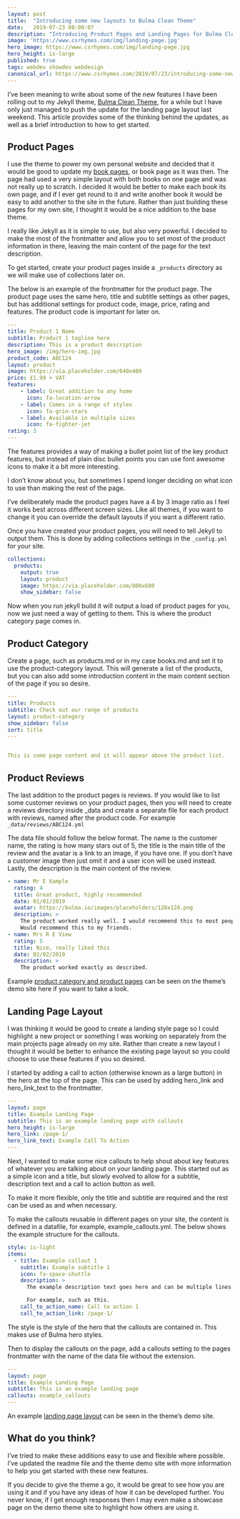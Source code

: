 ```yaml
---
layout: post
title:  "Introducing some new layouts to Bulma Clean Theme"
date:   2019-07-23 08:00:07
description: "Introducing Product Pages and Landing Pages for Bulma Clean Theme"
image: 'https://www.csrhymes.com/img/landing-page.jpg'
hero_image: https://www.csrhymes.com/img/landing-page.jpg
hero_height: is-large
published: true
tags: webdev showdev webdesign
canonical_url: https://www.csrhymes.com/2019/07/23/introducing-some-new-layouts-to-bulma-clean-theme.html
---
```



I’ve been meaning to write about some of the new features I have been rolling out to my Jekyll theme, [Bulma Clean Theme](https://www.csrhymes.com/), for a while but I have only just managed to push the update for the landing page layout last weekend. This article provides some of the thinking behind the updates, as well as a brief introduction to how to get started. 

## Product Pages

I use the theme to power my own personal website and decided that it would be good to update my [book pages](https://www.csrhymes.com/books), or book page as it was then. The page had used a very simple layout with both books on one page and was not really up to scratch. I decided it would be better to make each book its own page, and if I ever get round to it and write another book it would be easy to add another to the site in the future. Rather than just building these pages for my own site, I thought it would be a nice addition to the base theme. 

I really like Jekyll as it is simple to use, but also very powerful. I decided to make the most of the frontmatter and allow you to set most of the product information in there, leaving the main content of the page for the text description. 

To get started, create your product pages inside a `_products` directory as we will make use of collections later on.  

The below is an example of the frontmatter for the product page. The product page uses the same hero, title and subtitle settings as other pages, but has additional settings for product code, image, price, rating and features. The product code is important for later on. 

```yml
---
title: Product 1 Name
subtitle: Product 1 tagline here
description: This is a product description
hero_image: /img/hero-img.jpg
product_code: ABC124
layout: product
image: https://via.placeholder.com/640x480
price: £1.99 + VAT
features:
    - label: Great addition to any home
      icon: fa-location-arrow
    - label: Comes in a range of styles
      icon: fa-grin-stars
    - label: Available in multiple sizes
      icon: fa-fighter-jet
rating: 3
---
```

The features provides a way of making a bullet point list of the key product features, but instead of plain disc bullet points you can use font awesome icons to make it a bit more interesting. 

I don’t know about you, but sometimes I spend longer deciding on what icon to use than making the rest of the page. 

I’ve deliberately made the product pages have a 4 by 3 image ratio as I feel it works best across different screen sizes. Like all themes, if you want to change it you can override the default layouts if you want a different ratio. 

Once you have created your product pages, you will need to tell Jekyll to output them. This is done by adding collections settings in the `_config.yml` for your site. 

```yml
collections:
  products: 
    output: true
    layout: product
    image: https://via.placeholder.com/800x600
    show_sidebar: false
```

Now when you run jekyll build it will output a load of product pages for you, now we just need a way of getting to them. This is where the product category page comes in. 

## Product Category

Create a page, such as products.md or in my case books.md and set it to use the product-category layout. This will generate a list of the products, but you can also add some introduction content in the main content section of the page if you so desire. 

```yml
---
title: Products
subtitle: Check out our range of products
layout: product-category
show_sidebar: false
sort: title
---


This is some page content and it will appear above the product list.
```

## Product Reviews

The last addition to the product pages is reviews. If you would like to list some customer reviews on your product pages, then you will need to create a reviews directory inside _data and create a separate file for each product with reviews, named after the product code. For example `_data/reviews/ABC124.yml`

The data file should follow the below format. The name is the customer name, the rating is how many stars out of 5, the title is the main title of the review and the avatar is a link to an image, if you have one. If you don’t have a customer image then just omit it and a user icon will be used instead. Lastly, the description is the main content of the review. 

```yml
- name: Mr E Xample
  rating: 4
  title: Great product, highly recommended
  date: 01/01/2019
  avatar: https://bulma.io/images/placeholders/128x128.png
  description: >
    The product worked really well. I would recommend this to most people to use. Delivery was quick and reasonable. 
    Would recommend this to my friends. 
- name: Mrs R E View
  rating: 5
  title: Nice, really liked this
  date: 02/02/2019
  description: >
    The product worked exactly as described.
```

Example [product category and product pages](https://www.csrhymes.com/products/) can be seen on the theme’s demo site here if you want to take a look. 

## Landing Page Layout

I was thinking it would be good to create a landing style page so I could highlight a new project or something I was working on separately from the main projects page already on my site. Rather than create a new layout I thought it would be better to enhance the existing page layout so you could choose to use these features if you so desired. 

I started by adding a call to action (otherwise known as a large button) in the hero at the top of the page. This can be used by adding hero_link and hero_link_text to the frontmatter.

```yml
---
layout: page
title: Example Landing Page
subtitle: This is an example landing page with callouts
hero_height: is-large
hero_link: /page-1/
hero_link_text: Example Call To Action
---
```

Next, I wanted to make some nice callouts to help shout about key features of whatever you are talking about on your landing page. This started out as a simple icon and a title, but slowly evolved to allow for a subtitle, description text and a call to action button as well. 

To make it more flexible, only the title and subtitle are required and the rest can be used as and when necessary. 

To make the callouts reusable in different pages on your site, the content is defined in a datafile, for example, example_callouts.yml. The below shows the example structure for the callouts.

```yml
style: is-light
items:
  - title: Example callout 1
    subtitle: Example subtitle 1
    icon: fa-space-shuttle
    description: >
      The example description text goes here and can be multiple lines.

      For example, such as this. 
    call_to_action_name: Call to action 1
    call_to_action_link: /page-1/
```

The style is the style of the hero that the callouts are contained in. This makes use of Bulma hero styles. 

Then to display the callouts on the page, add a callouts setting to the pages frontmatter with the name of the data file without the extension.

```yml
---
layout: page
title: Example Landing Page
subtitle: This is an example landing page
callouts: example_callouts
---
```

An example [landing page layout](https://www.csrhymes.com/landing/) can be seen in the theme’s demo site.

## What do you think?

I’ve tried to make these additions easy to use and flexible where possible. I’ve updated the readme file and the theme demo site with more information to help you get started with these new features. 

If you decide to give the theme a go, it would be great to see how you are using it and if you have any ideas of how it can be developed further. You never know, if I get enough responses then I may even make a showcase page on the demo theme site to highlight how others are using it. 
